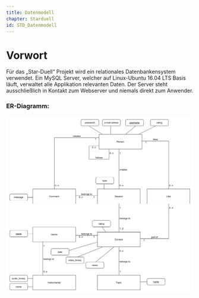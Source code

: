 ```yaml
---
title: Datenmodell
chapter: Starduell
id: STD_Datenmodell
---
```


# Vorwort

Für das „Star-Duell“ Projekt wird ein relationales Datenbankensystem verwendet. Ein MySQL Server, welcher auf Linux-Ubuntu 16.04 LTS Basis läuft, verwaltet alle Applikation relevanten Daten.
Der Server steht ausschließlich in Kontakt zum Webserver und niemals direkt zum Anwender.


### ER-Diagramm:

![picture](./img/ER-Diagramm.png)
